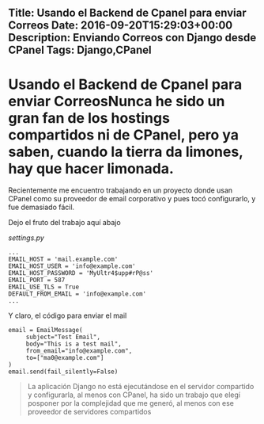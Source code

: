 Title: Usando el Backend de Cpanel para enviar Correos
Date: 2016-09-20T15:29:03+00:00
Description: Enviando Correos con Django desde CPanel
Tags: Django,CPanel
---
# Usando el Backend de Cpanel para enviar CorreosNunca he sido un gran fan de los hostings compartidos ni de CPanel, pero ya saben, cuando la tierra da limones, hay que hacer limonada.

Recientemente me encuentro trabajando en un proyecto donde usan CPanel como su proveedor de email corporativo y pues tocó configurarlo, y fue demasiado fácil.

Dejo el fruto del trabajo aquí abajo

*settings.py*
```
...
EMAIL_HOST = 'mail.example.com'
EMAIL_HOST_USER = 'info@example.com'
EMAIL_HOST_PASSWORD = 'MyUltr4$upp#rP@ss'
EMAIL_PORT = 587
EMAIL_USE_TLS = True
DEFAULT_FROM_EMAIL = 'info@example.com'
...
```

Y claro, el código para enviar el mail

```
email = EmailMessage(
     subject="Test Email",
     body="This is a test mail",
     from_email="info@example.com",
     to=["ma0@example.com"]
)
email.send(fail_silently=False)
```

>La aplicación Django no está ejecutándose en el servidor compartido y configurarla, al menos con CPanel, ha sido un trabajo que elegí posponer por la complejidad que me generó, al menos con ese proveedor de servidores compartidos